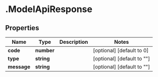 # .ModelApiResponse

## Properties

|Name | Type | Description | Notes|
|------------ | ------------- | ------------- | -------------|
|**code** | **number** |  | [optional] [default to 0]|
|**type** | **string** |  | [optional] [default to &quot;&quot;]|
|**message** | **string** |  | [optional] [default to &quot;&quot;]|




